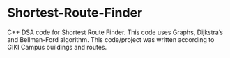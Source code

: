 # Shortest-Route-Finder
C++ DSA code for Shortest Route Finder. This code uses Graphs, Dijkstra’s and Bellman-Ford algorithm. This code/project was written according to GIKI Campus buildings and routes.
